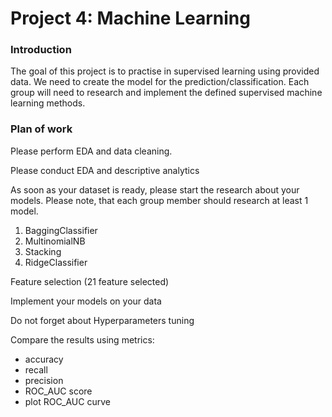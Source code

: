 # Project 4: Machine Learning

### Introduction

The goal of this project is to practise in supervised learning using provided data. We need to create the model for the prediction/classification. Each group will need to research and implement the defined supervised machine learning methods.

### Plan of work

Please perform EDA and data cleaning.

Please conduct EDA and descriptive analytics

As soon as your dataset is ready, please start the research about your models. Please note, that each group member should research at least 1 model.
1. BaggingClassifier
2. MultinomialNB
3. Stacking
4. RidgeClassifier

Feature selection (21 feature selected)

Implement your models on your data

Do not forget about Hyperparameters tuning

Compare the results using metrics:

- accuracy
- recall
- precision
- ROC_AUC score
- plot ROC_AUC curve

